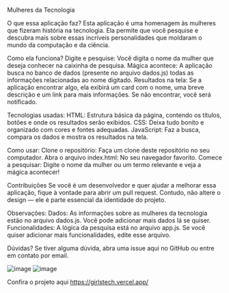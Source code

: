 Mulheres da Tecnologia

O que essa aplicação faz?
Esta aplicação é uma homenagem às mulheres que fizeram história na tecnologia. Ela permite que você pesquise e descubra mais sobre essas incríveis personalidades que moldaram o mundo da computação e da ciência.

Como ela funciona?
Digite e pesquise: Você digita o nome da mulher que deseja conhecer na caixinha de pesquisa.
Mágica acontece: A aplicação busca no banco de dados (presente no arquivo dados.js) todas as informações relacionadas ao nome digitado.
Resultados na tela: Se a aplicação encontrar algo, ela exibirá um card com o nome, uma breve descrição e um link para mais informações. Se não encontrar, você será notificado.

Tecnologias usadas:
HTML: Estrutura básica da página, contendo os títulos, botões e onde os resultados serão exibidos.
CSS: Deixa tudo bonito e organizado com cores e fontes adequadas.
JavaScript: Faz a busca, compara os dados e mostra os resultados na tela.

Como usar:
Clone o repositório: Faça um clone deste repositório no seu computador.
Abra o arquivo index.html: No seu navegador favorito.
Comece a pesquisar: Digite o nome da mulher ou um termo relevante e veja a mágica acontecer!

Contribuições
Se você é um desenvolvedor e quer ajudar a melhorar essa aplicação, fique à vontade para abrir um pull request. Contudo, não altere o design — ele é parte essencial da identidade do projeto.

Observações:
Dados: As informações sobre as mulheres da tecnologia estão no arquivo dados.js. Você pode adicionar mais dados lá se quiser.
Funcionalidades: A lógica da pesquisa está no arquivo app.js. Se você quiser adicionar mais funcionalidades, edite esse arquivo.

Dúvidas?
Se tiver alguma dúvida, abra uma issue aqui no GitHub ou entre em contato por email.

![image](https://github.com/user-attachments/assets/e421be2d-13d5-4748-8498-130935158c15)
![image](https://github.com/user-attachments/assets/44c670e1-6eb4-4d05-8069-a2f63f71e6d1)

Confira o projeto aqui https://girlstech.vercel.app/
